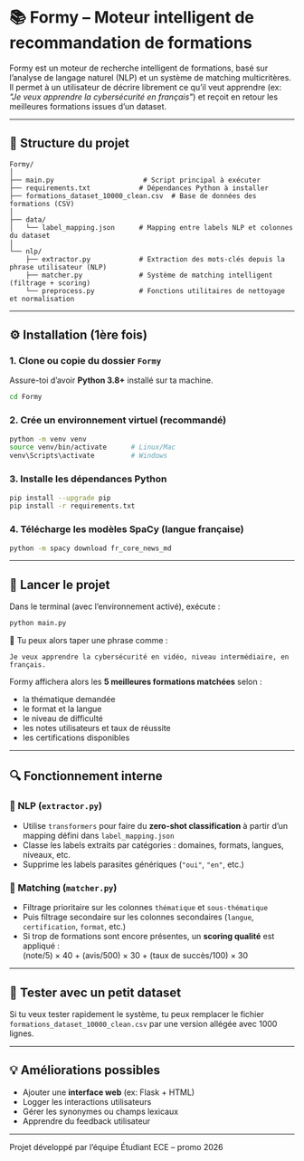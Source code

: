 
# 📚 Formy – Moteur intelligent de recommandation de formations

Formy est un moteur de recherche intelligent de formations, basé sur l’analyse de langage naturel (NLP) et un système de matching multicritères.  
Il permet à un utilisateur de décrire librement ce qu’il veut apprendre (ex: *"Je veux apprendre la cybersécurité en français"*) et reçoit en retour les meilleures formations issues d’un dataset.

---

## 📁 Structure du projet

```
Formy/
│
├── main.py                      # Script principal à exécuter
├── requirements.txt            # Dépendances Python à installer
├── formations_dataset_10000_clean.csv  # Base de données des formations (CSV)
│
├── data/
│   └── label_mapping.json      # Mapping entre labels NLP et colonnes du dataset
│
└── nlp/
    ├── extractor.py            # Extraction des mots-clés depuis la phrase utilisateur (NLP)
    ├── matcher.py              # Système de matching intelligent (filtrage + scoring)
    └── preprocess.py           # Fonctions utilitaires de nettoyage et normalisation
```

---

## ⚙️ Installation (1ère fois)

### 1. Clone ou copie du dossier `Formy`
Assure-toi d’avoir **Python 3.8+** installé sur ta machine.

```bash
cd Formy
```

### 2. Crée un environnement virtuel (recommandé)

```bash
python -m venv venv
source venv/bin/activate      # Linux/Mac
venv\Scripts\activate         # Windows
```

### 3. Installe les dépendances Python

```bash
pip install --upgrade pip
pip install -r requirements.txt
```

### 4. Télécharge les modèles SpaCy (langue française)

```bash
python -m spacy download fr_core_news_md
```

---

## 🚀 Lancer le projet

Dans le terminal (avec l’environnement activé), exécute :

```bash
python main.py
```

🧠 Tu peux alors taper une phrase comme :

```
Je veux apprendre la cybersécurité en vidéo, niveau intermédiaire, en français.
```

Formy affichera alors les **5 meilleures formations matchées** selon :
- la thématique demandée
- le format et la langue
- le niveau de difficulté
- les notes utilisateurs et taux de réussite
- les certifications disponibles

---

## 🔍 Fonctionnement interne

### 🔹 NLP (`extractor.py`)
- Utilise `transformers` pour faire du **zero-shot classification** à partir d’un mapping défini dans `label_mapping.json`
- Classe les labels extraits par catégories : domaines, formats, langues, niveaux, etc.
- Supprime les labels parasites génériques (`"oui"`, `"en"`, etc.)

### 🔹 Matching (`matcher.py`)
- Filtrage prioritaire sur les colonnes `thématique` et `sous-thématique`
- Puis filtrage secondaire sur les colonnes secondaires (`langue`, `certification`, `format`, etc.)
- Si trop de formations sont encore présentes, un **scoring qualité** est appliqué :  
  (note/5) × 40 + (avis/500) × 30 + (taux de succès/100) × 30

---

## 🧪 Tester avec un petit dataset

Si tu veux tester rapidement le système, tu peux remplacer le fichier `formations_dataset_10000_clean.csv` par une version allégée avec 1000 lignes.

---

## 💡 Améliorations possibles

- Ajouter une **interface web** (ex: Flask + HTML)
- Logger les interactions utilisateurs
- Gérer les synonymes ou champs lexicaux
- Apprendre du feedback utilisateur

---





Projet développé par l’équipe Étudiant ECE – promo 2026  
